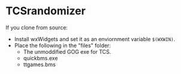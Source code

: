 # TCSrandomizer  

If you clone from source:  
- Install wxWidgets and set it as an enviornment variable `$(WXWIN)`.  
- Place the following  in the "files" folder:  
	- The unmoddified GOG exe for TCS.  
	- quickbms.exe  
	- ttgames.bms  
